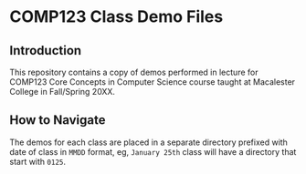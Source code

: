 # COMP123 Class Demo Files

## Introduction

This repository contains a copy of demos performed in lecture for COMP123 Core Concepts in Computer Science course taught at Macalester College in Fall/Spring 20XX.


## How to Navigate

The demos for each class are placed in a separate directory prefixed with date of class in `MMDD` format, eg, `January 25th` class will have a directory that start with `0125`.
